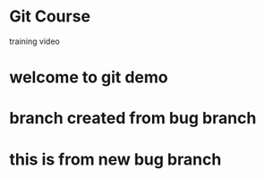 # Git Course 
training video 
# welcome to git demo 
# branch created from bug branch 
# this is from new bug branch 